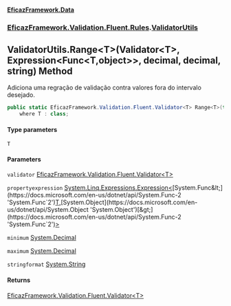 #### [EficazFramework.Data](EficazFrameworkData.md 'EficazFramework Data')
### [EficazFramework.Validation.Fluent.Rules](EficazFrameworkData.md#EficazFramework_Validation_Fluent_Rules 'EficazFramework.Validation.Fluent.Rules').[ValidatorUtils](ValidatorUtils.md 'EficazFramework.Validation.Fluent.Rules.ValidatorUtils')
## ValidatorUtils.Range&lt;T&gt;(Validator&lt;T&gt;, Expression&lt;Func&lt;T,object&gt;&gt;, decimal, decimal, string) Method
Adiciona uma regração de validação contra valores fora do intervalo desejado.  
```csharp
public static EficazFramework.Validation.Fluent.Validator<T> Range<T>(this EficazFramework.Validation.Fluent.Validator<T> validator, System.Linq.Expressions.Expression<System.Func<T,object>> propertyexpression, decimal minimum=decimal.MinValue, decimal maximum=decimal.MaxValue, string stringformat="{0}")
    where T : class;
```
#### Type parameters
<a name='EficazFramework_Validation_Fluent_Rules_ValidatorUtils_Range_T_(EficazFramework_Validation_Fluent_Validator_T__System_Linq_Expressions_Expression_System_Func_T_object___decimal_decimal_string)_T'></a>
`T`  
  
#### Parameters
<a name='EficazFramework_Validation_Fluent_Rules_ValidatorUtils_Range_T_(EficazFramework_Validation_Fluent_Validator_T__System_Linq_Expressions_Expression_System_Func_T_object___decimal_decimal_string)_validator'></a>
`validator` [EficazFramework.Validation.Fluent.Validator&lt;](Validator_T_.md 'EficazFramework.Validation.Fluent.Validator&lt;T&gt;')[T](ValidatorUtils_Range_T_(Validator_T__Expression_Func_T_object___decimal_decimal_string).md#EficazFramework_Validation_Fluent_Rules_ValidatorUtils_Range_T_(EficazFramework_Validation_Fluent_Validator_T__System_Linq_Expressions_Expression_System_Func_T_object___decimal_decimal_string)_T 'EficazFramework.Validation.Fluent.Rules.ValidatorUtils.Range&lt;T&gt;(EficazFramework.Validation.Fluent.Validator&lt;T&gt;, System.Linq.Expressions.Expression&lt;System.Func&lt;T,object&gt;&gt;, decimal, decimal, string).T')[&gt;](Validator_T_.md 'EficazFramework.Validation.Fluent.Validator&lt;T&gt;')  
  
<a name='EficazFramework_Validation_Fluent_Rules_ValidatorUtils_Range_T_(EficazFramework_Validation_Fluent_Validator_T__System_Linq_Expressions_Expression_System_Func_T_object___decimal_decimal_string)_propertyexpression'></a>
`propertyexpression` [System.Linq.Expressions.Expression&lt;](https://docs.microsoft.com/en-us/dotnet/api/System.Linq.Expressions.Expression-1 'System.Linq.Expressions.Expression`1')[System.Func&lt;](https://docs.microsoft.com/en-us/dotnet/api/System.Func-2 'System.Func`2')[T](ValidatorUtils_Range_T_(Validator_T__Expression_Func_T_object___decimal_decimal_string).md#EficazFramework_Validation_Fluent_Rules_ValidatorUtils_Range_T_(EficazFramework_Validation_Fluent_Validator_T__System_Linq_Expressions_Expression_System_Func_T_object___decimal_decimal_string)_T 'EficazFramework.Validation.Fluent.Rules.ValidatorUtils.Range&lt;T&gt;(EficazFramework.Validation.Fluent.Validator&lt;T&gt;, System.Linq.Expressions.Expression&lt;System.Func&lt;T,object&gt;&gt;, decimal, decimal, string).T')[,](https://docs.microsoft.com/en-us/dotnet/api/System.Func-2 'System.Func`2')[System.Object](https://docs.microsoft.com/en-us/dotnet/api/System.Object 'System.Object')[&gt;](https://docs.microsoft.com/en-us/dotnet/api/System.Func-2 'System.Func`2')[&gt;](https://docs.microsoft.com/en-us/dotnet/api/System.Linq.Expressions.Expression-1 'System.Linq.Expressions.Expression`1')  
  
<a name='EficazFramework_Validation_Fluent_Rules_ValidatorUtils_Range_T_(EficazFramework_Validation_Fluent_Validator_T__System_Linq_Expressions_Expression_System_Func_T_object___decimal_decimal_string)_minimum'></a>
`minimum` [System.Decimal](https://docs.microsoft.com/en-us/dotnet/api/System.Decimal 'System.Decimal')  
  
<a name='EficazFramework_Validation_Fluent_Rules_ValidatorUtils_Range_T_(EficazFramework_Validation_Fluent_Validator_T__System_Linq_Expressions_Expression_System_Func_T_object___decimal_decimal_string)_maximum'></a>
`maximum` [System.Decimal](https://docs.microsoft.com/en-us/dotnet/api/System.Decimal 'System.Decimal')  
  
<a name='EficazFramework_Validation_Fluent_Rules_ValidatorUtils_Range_T_(EficazFramework_Validation_Fluent_Validator_T__System_Linq_Expressions_Expression_System_Func_T_object___decimal_decimal_string)_stringformat'></a>
`stringformat` [System.String](https://docs.microsoft.com/en-us/dotnet/api/System.String 'System.String')  
  
#### Returns
[EficazFramework.Validation.Fluent.Validator&lt;](Validator_T_.md 'EficazFramework.Validation.Fluent.Validator&lt;T&gt;')[T](ValidatorUtils_Range_T_(Validator_T__Expression_Func_T_object___decimal_decimal_string).md#EficazFramework_Validation_Fluent_Rules_ValidatorUtils_Range_T_(EficazFramework_Validation_Fluent_Validator_T__System_Linq_Expressions_Expression_System_Func_T_object___decimal_decimal_string)_T 'EficazFramework.Validation.Fluent.Rules.ValidatorUtils.Range&lt;T&gt;(EficazFramework.Validation.Fluent.Validator&lt;T&gt;, System.Linq.Expressions.Expression&lt;System.Func&lt;T,object&gt;&gt;, decimal, decimal, string).T')[&gt;](Validator_T_.md 'EficazFramework.Validation.Fluent.Validator&lt;T&gt;')  
